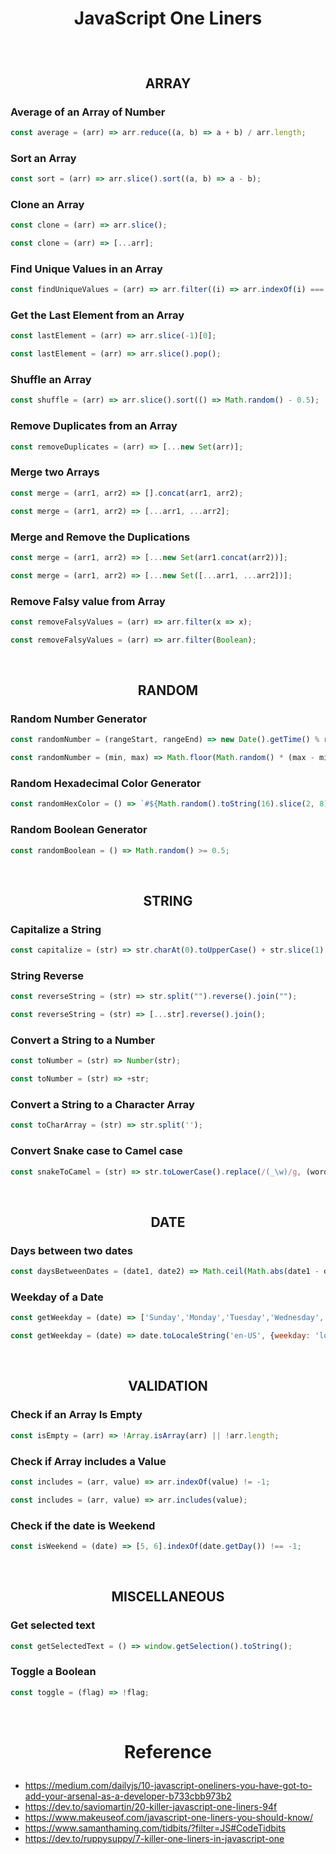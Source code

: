 <h1 align="center"> 

JavaScript One Liners 

</h1>

<br><h2 align="center"> ARRAY </h2>

### Average of an Array of Number

```JavaScript
const average = (arr) => arr.reduce((a, b) => a + b) / arr.length;
```

### Sort an Array

```JavaScript
const sort = (arr) => arr.slice().sort((a, b) => a - b);
```

### Clone an Array

```JavaScript
const clone = (arr) => arr.slice();
```

```JavaScript
const clone = (arr) => [...arr];
```

### Find Unique Values in an Array

```JavaScript
const findUniqueValues = (arr) => arr.filter((i) => arr.indexOf(i) === arr.lastIndexOf(i));
```

### Get the Last Element from an Array

```JavaScript
const lastElement = (arr) => arr.slice(-1)[0];
```

```JavaScript
const lastElement = (arr) => arr.slice().pop();
```


### Shuffle an Array

```JavaScript
const shuffle = (arr) => arr.slice().sort(() => Math.random() - 0.5);
```

### Remove Duplicates from an Array

```JavaScript
const removeDuplicates = (arr) => [...new Set(arr)];
```

### Merge two Arrays

```JavaScript
const merge = (arr1, arr2) => [].concat(arr1, arr2);
```

```JavaScript
const merge = (arr1, arr2) => [...arr1, ...arr2];
```

### Merge and Remove the Duplications

```JavaScript
const merge = (arr1, arr2) => [...new Set(arr1.concat(arr2))];
```

```JavaScript
const merge = (arr1, arr2) => [...new Set([...arr1, ...arr2])];
```

### Remove Falsy value from Array

```JavaScript
const removeFalsyValues = (arr) => arr.filter(x => x);
```

```JavaScript
const removeFalsyValues = (arr) => arr.filter(Boolean);
```

<br><h2 align="center"> RANDOM </h2>

### Random Number Generator

```JavaScript
const randomNumber = (rangeStart, rangeEnd) => new Date().getTime() % rangeEnd + rangeStart;
```

```JavaScript
const randomNumber = (min, max) => Math.floor(Math.random() * (max - min + 1) + min);
```

### Random Hexadecimal Color Generator

```JavaScript
const randomHexColor = () => `#${Math.random().toString(16).slice(2, 8).padEnd(6, '0')}`;
```

### Random Boolean Generator
```JavaScript
const randomBoolean = () => Math.random() >= 0.5;
```

<br><h2 align="center"> STRING </h2>

### Capitalize a String

```JavaScript
const capitalize = (str) => str.charAt(0).toUpperCase() + str.slice(1);
```

### String Reverse

```JavaScript
const reverseString = (str) => str.split("").reverse().join("");
```

```JavaScript
const reverseString = (str) => [...str].reverse().join();
```

### Convert a String to a Number

```JavaScript
const toNumber = (str) => Number(str);
```

```JavaScript
const toNumber = (str) => +str;
```

### Convert a String to a Character Array

```JavaScript
const toCharArray = (str) => str.split('');
```

### Convert Snake case to Camel case

```JavaScript
const snakeToCamel = (str) => str.toLowerCase().replace(/(_\w)/g, (word) => word.toUpperCase().substr(1));
```

<br><h2 align="center"> DATE </h2>

### Days between two dates

```JavaScript
const daysBetweenDates = (date1, date2) => Math.ceil(Math.abs(date1 - date2) / (1000 * 60 * 60 * 24));
```

### Weekday of a Date

```JavaScript
const getWeekday = (date) => ['Sunday','Monday','Tuesday','Wednesday','Thursday','Friday','Saturday'][date.getDay()];
```

```JavaScript
const getWeekday = (date) => date.toLocaleString('en-US', {weekday: 'long'});
```

<br><h2 align="center"> VALIDATION </h2>

### Check if an Array Is Empty

```JavaScript
const isEmpty = (arr) => !Array.isArray(arr) || !arr.length;
```

### Check if Array includes a Value

```JavaScript
const includes = (arr, value) => arr.indexOf(value) != -1;
```

```JavaScript
const includes = (arr, value) => arr.includes(value);
```

### Check if the date is Weekend

```JavaScript
const isWeekend = (date) => [5, 6].indexOf(date.getDay()) !== -1;
```

<br><h2 align="center"> MISCELLANEOUS </h2>

### Get selected text

```JavaScript
const getSelectedText = () => window.getSelection().toString();
```
### Toggle a Boolean

```JavaScript
const toggle = (flag) => !flag;
```



<br><h1 align="center"> 

Reference 

</h1>

* https://medium.com/dailyjs/10-javascript-oneliners-you-have-got-to-add-your-arsenal-as-a-developer-b733cbb973b2
* https://dev.to/saviomartin/20-killer-javascript-one-liners-94f
* https://www.makeuseof.com/javascript-one-liners-you-should-know/
* https://www.samanthaming.com/tidbits/?filter=JS#CodeTidbits
* https://dev.to/ruppysuppy/7-killer-one-liners-in-javascript-one
